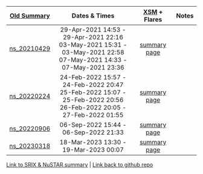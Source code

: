 | [Old Summary](http://ianan.github.io/nsigh_all/)  |  Dates & Times | [XSM](https://www.prl.res.in/ch2xsm/) + Flares |  Notes |
|:---:|:---:|:---:|:---:|
|  [ns_20210429](http://ianan.github.io/nsigh_all/#obs-25-29-apr-2021) | 29-Apr-2021 14:53 - 29-Apr-2021 22:16 <br/> 03-May-2021 15:31 - 03-May-2021 22:58 <br/> 07-May-2021 14:33 - 07-May-2021 23:36 |  [summary page](ns_20210429/index.html) | |
|  [ns_20220224](http://ianan.github.io/nsigh_all/#obs-29-24-feb-2022) | 24-Feb-2022 15:57 - 24-Feb-2022 20:47 <br/> 25-Feb-2022 15:07 - 25-Feb-2022 20:56 <br/> 26-Feb-2022 20:05 - 27-Feb-2022 01:55 |  [summary page](ns_20220224/index.html)| |
|  [ns_20220906](http://ianan.github.io/nsigh_all/#obs-31-06-sep-2022) | 06-Sep-2022 15:44 - 06-Sep-2022 21:33  |  [summary page](ns_20220906/index.html)| |
|  [ns_20230318](http://ianan.github.io/nsigh_all/#obs-33-18-mar-2023) |  18-Mar-2023 13:30 - 19-Mar-2023 00:07 |  [summary page](ns_20230318/index.html) | |

[Link to SRIX & NuSTAR summary](https://ianan.github.io/nsx_summ/) | [Link back to github repo](https://github.com/ianan/nsx_summ)



